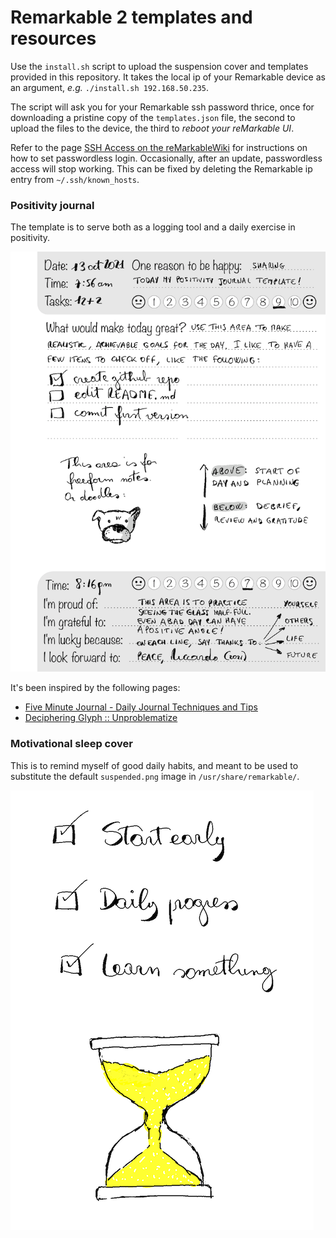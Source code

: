 # Remarkable 2 templates and resources
Use the ```install.sh``` script to upload the suspension cover and templates provided in this repository. It takes the local ip of your Remarkable device as an argument, *e.g.* ```./install.sh 192.168.50.235```.

The script will ask you for your Remarkable ssh password thrice, once for downloading a pristine copy of the ```templates.json``` file, the second to upload the files to the device, the third to *reboot your reMarkable UI*.

Refer to the page [SSH Access on the reMarkableWiki](https://remarkablewiki.com/tech/ssh) for instructions on how to set passwordless login. Occasionally, after an update, passwordless access will stop working. This can be fixed by deleting the Remarkable ip entry from ```~/.ssh/known_hosts```.

### Positivity journal
The template is to serve both as a logging tool and a daily exercise in positivity.

[![PositivityJournal](https://github.com/r1cc4rdo/Remarkable2/blob/main/images/PositivityJournal_HowTo_thumb.png?raw=true)](https://github.com/r1cc4rdo/Remarkable2/blob/main/images/PositivityJournal_HowTo.png?raw=true)

It's been inspired by the following pages:
* [Five Minute Journal - Daily Journal Techniques and Tips](https://briansunter.com/blog/five-minute-journal/)
* [Deciphering Glyph :: Unproblematize](https://glyph.twistedmatrix.com/2021/08/unproblematize.html)

### Motivational sleep cover
This is to remind myself of good daily habits, and meant to be used to substitute the default ```suspended.png``` image in ```/usr/share/remarkable/```.

[![EverydayMantra](https://github.com/r1cc4rdo/Remarkable2/blob/main/images/EverydayMantra_thumb.png?raw=true)](https://github.com/r1cc4rdo/Remarkable2/blob/main/modified/suspended.png?raw=true)
